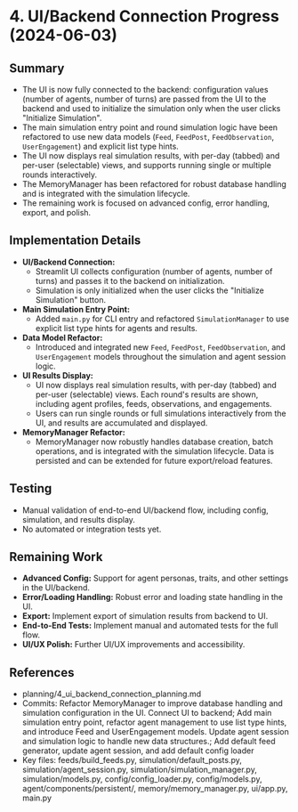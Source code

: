 # 4. UI/Backend Connection Progress (2024-06-03)

## Summary
- The UI is now fully connected to the backend: configuration values (number of agents, number of turns) are passed from the UI to the backend and used to initialize the simulation only when the user clicks "Initialize Simulation".
- The main simulation entry point and round simulation logic have been refactored to use new data models (`Feed`, `FeedPost`, `FeedObservation`, `UserEngagement`) and explicit list type hints.
- The UI now displays real simulation results, with per-day (tabbed) and per-user (selectable) views, and supports running single or multiple rounds interactively.
- The MemoryManager has been refactored for robust database handling and is integrated with the simulation lifecycle.
- The remaining work is focused on advanced config, error handling, export, and polish.

## Implementation Details
- **UI/Backend Connection:**
  - Streamlit UI collects configuration (number of agents, number of turns) and passes it to the backend on initialization.
  - Simulation is only initialized when the user clicks the "Initialize Simulation" button.
- **Main Simulation Entry Point:**
  - Added `main.py` for CLI entry and refactored `SimulationManager` to use explicit list type hints for agents and results.
- **Data Model Refactor:**
  - Introduced and integrated new `Feed`, `FeedPost`, `FeedObservation`, and `UserEngagement` models throughout the simulation and agent session logic.
- **UI Results Display:**
  - UI now displays real simulation results, with per-day (tabbed) and per-user (selectable) views. Each round's results are shown, including agent profiles, feeds, observations, and engagements.
  - Users can run single rounds or full simulations interactively from the UI, and results are accumulated and displayed.
- **MemoryManager Refactor:**
  - MemoryManager now robustly handles database creation, batch operations, and is integrated with the simulation lifecycle. Data is persisted and can be extended for future export/reload features.

## Testing
- Manual validation of end-to-end UI/backend flow, including config, simulation, and results display.
- No automated or integration tests yet.

## Remaining Work
- **Advanced Config:** Support for agent personas, traits, and other settings in the UI/backend.
- **Error/Loading Handling:** Robust error and loading state handling in the UI.
- **Export:** Implement export of simulation results from backend to UI.
- **End-to-End Tests:** Implement manual and automated tests for the full flow.
- **UI/UX Polish:** Further UI/UX improvements and accessibility.

## References
- planning/4_ui_backend_connection_planning.md
- Commits: Refactor MemoryManager to improve database handling and simulation configuration in the UI. Connect UI to backend; Add main simulation entry point, refactor agent management to use list type hints, and introduce Feed and UserEngagement models. Update agent session and simulation logic to handle new data structures.; Add default feed generator, update agent session, and add default config loader
- Key files: feeds/build_feeds.py, simulation/default_posts.py, simulation/agent_session.py, simulation/simulation_manager.py, simulation/models.py, config/config_loader.py, config/models.py, agent/components/persistent/, memory/memory_manager.py, ui/app.py, main.py 